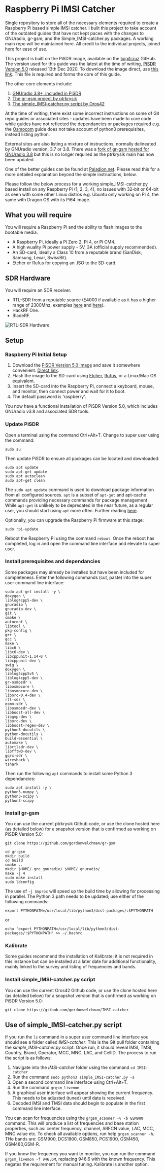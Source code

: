# Raspberry Pi IMSI Catcher

Single repository to store all of the necessary elements required to create a Raspberry Pi based simple IMSI catcher. I built this project to take account of the outdated guides that have not kept paces with the changes to GNUradio, gr-gsm, and the Simple_IMSI-catcher.py packages. A working main repo will be maintained here. All credit to the individual projects, joined here for ease of use.

This project is built on the PiSDR image, available on the [luigifcruz](https://github.com/luigifcruz) GitHub. The version used for this guide was the latest at the time of writing, [PiSDR Version 5.0](https://github.com/luigifcruz/pisdr-image/releases/tag/v5.0.0) released 13th Dec 2020. To download the image direct, use [this link](https://github.com/luigifcruz/pisdr-image/releases/download/v5.0.0/2020-11-13-PiSDR-vanilla.img.xz). This file is required and forms the core of this guide.

The other core elements include:

1. [GNUradio 3.8+, included in PiSDR](https://www.gnuradio.org)
2. [The gr-gsm project by ptrkrysik](https://github.com/ptrkrysik/gr-gsm)
3. [The simple_IMSI-catcher.py script by Oros42](https://github.com/Oros42/IMSI-catcher)

At the time of writing, there exist some incorrect instructions on some of Git repo guides or associated sites - updates have been made to core code while guides have not reflected the dependancies or packages required e.g. the [Osmocom](https://osmocom.org/projects/gr-gsm/wiki/Installation) guide does not take account of python3 prerequisites, instead listing python.

External sites are also listing a mixture of instructions, normally delineated by GNUradio version, 3.7 or 3.8. There was a [fork of gr-gsm hosted for GNUradio 3.8](https://github.com/velichkov/gr-gsm.git) but this is no longer required as the ptrkrysik main has now been updated.

One of the better guides can be found at [Paladion.net](https://www.paladion.net/blogs/how-to-build-an-imsi-catcher-to-intercept-gsm-traffic). Please read this for a more detailed explanation beyond the simple instructions, below.

Please follow the below process for a working simple_IMSI-catcher.py based install on any Raspberry Pi (1, 2, 3, 4), no issues with 32-bit or 64-bit as seen with some other Linux distros e.g. Ubuntu only working on Pi 4, the same with Dragon OS with its Pi64 image.

## What you will require
You will require a Raspberry Pi and the ability to flash images to the bootable media.
- A Raspberry Pi, ideally a Pi Zero 2, Pi 4, or Pi CM4.
- A high wuality Pi power supply - 5V, 3A (official supply recommended).
- An SD-card, ideally a Class 10 from a reputable brand (SanDisk, Samsung, Lexar, SwissBit).
- Etcher or Rufus for copying an .ISO to the SD-card.

## SDR Hardware
You will require an SDR receiver.
- RTL-SDR from a reputable source (E4000 if available as it has a higher range of 2300Mhz, examples [here](https://www.amazon.com/NooElec-NESDR-Smart-XTR-SDR) and [here](https://www.amazon.com/NooElec-NESDR-XTR-Telescopic-Extended-Range)).
- HackRF One.
- BladeRF.

![RTL-SDR Hardware](https://github.com/gordonwelchman/rpi_imsi_catcher/main/assets/RTL-SDR.jpg)

## Setup
### Raspberry Pi Initial Setup
1. Download the [PiSDR Version 5.0 image](https://github.com/luigifcruz/pisdr-image/releases/tag/v5.0.0) and save it somewhere convenient. [Direct link](https://github.com/luigifcruz/pisdr-image/releases/download/v5.0.0/2020-11-13-PiSDR-vanilla.img.xz).
2. Flash the image to the SD-card using [Etcher](https://www.balena.io/etcher), [Rufus](https://rufus.ie/), or a Linux/Mac OS equivalent.
3. Insert the SD-card into the Raspberry Pi, connect a keyboard, mouse, and monitor, then connect power and wait for it to boot.
4. The default password is 'raspberry'.

You now have a functional installation of PiSDR Version 5.0, which includes GNUradio v3.8 and associated SDR tools.

### Update PiSDR
Open a terminal using the command Ctrl+Alt+T. Change to super user using the command:
```
sudo su
```
Then update PiSDR to ensure all packages can be located and downloaded:
```
sudo apt update
sudo apt-get update
sudo apt autoclean
sudo apt-get clean
```
The ```sudo apt update``` command is used to download package information from all configured sources. ```apt``` is a subset of ```apt-get``` and apt-cache commands providing necessary commands for package management. While ```apt-get``` is unlikely to be deprecated in the near future, as a regular user, you should start using ```apt``` more often. Further reading [here](https://itsfoss.com/apt-vs-apt-get-difference).

Optionally, you can upgrade the Raspberry Pi firmware at this stage:
```
sudo rpi-update
```
Reboot the Raspberry Pi using the command ```reboot```.
Once the reboot has completed, log in and open the command line interface and elevate to super user.

### Install prerequisites and dependancies
Some packages may already be installed but have been included for completeness. Enter the following commands (cut, paste) into the super user command line interface:
```
sudo apt-get install -y \
doxygen \
liblog4cpp5-dev \
gnuradio \
gnuradio-dev \
git \
cmake \
autoconf \
libtool \
pkg-config \
g++ \
gcc \
make \
libc6 \
libc6-dev \
libcppunit-1.14-0 \
libcppunit-dev \
swig \
doxygen \
liblog4cpp5v5 \
liblog4cpp5-dev \
gr-osmosdr \
libosmocore \
libosmocore-dev \
liborc-0.4-dev \
rtl-sdr \
osmo-sdr \
libosmosdr-dev \
libboost-all-dev \
libgmp-dev \
liborc-dev \
libboost-regex-dev \
python3-docutils \
python-docutils \
build-essential \
automake \
librtlsdr-dev \
libfftw3-dev \
gqrx-sdr \
wireshark \
tshark
```
Then run the following ```apt``` commands to install some Python 3 dependancies:
```
sudo apt install -y \
python3-numpy \
python3-scipy \
python3-scapy
```

### Install gr-gsm
You can use the current ptrkrysik Github code, or use the clone hosted here (as detailed below) for a snapshot version that is confirmed as working on PiSDR Version 5.0:
```
git clone https://github.com/gordonwelchman/gr-gsm

cd gr-gsm
mkdir build
cd build
cmake ..
mkdir $HOME/.grc_gnuradio/ $HOME/.gnuradio/
make -j 4
sudo make install
sudo ldconfig
```
The use of ```-j $nproc``` will speed up the build time by allowing for processing in parallel. The Python 3 path needs to be updated; use either of the following commands:
```
export PYTHONPATH=/usr/local/lib/python3/dist-packages/:$PYTHONPATH
```
or
```
echo 'export PYTHONPATH=/usr/local/lib/python3/dist-packages/:$PYTHONPATH' >> ~/.bashrc
```

### Kalibrate
Some guides recommend the installation of Kalibrate; it is not required in this instance but can be installed at a later date for additional functionality, mainly linked to the survey and listing of frequencies and bands.

### Install simple_IMSI-catcher.py script
You can use the current Oros42 Github code, or use the clone hosted here (as detailed below) for a snapshot version that is confirmed as working on PiSDR Version 5.0:
```
git clone https://github.com/gordonwelchman/IMSI-catcher
```

## Use of simple_IMSI-catcher.py script
If you run the ```ls``` command in a super user command line interface you should see a folder called *IMSI-catcher*. This is the Git pull folder containing the *simple_IMSI-catcher.py* script. Once run, it should reveal IMSI, TMSI, Country, Brand, Operator, MCC, MNC, LAC, and CellID. The process to run the script is as follows:

1. Navigate into the *IMSI-catcher* folder using the command ```cd IMSI-catcher```
2. Run the command ```sudo python3 simple_IMSI-catcher.py -s```
3. Open a second command line interface using Ctrl+Alt+T.
4. Run the command ```grgsm_livemon```
5. A graphical user interface will appear showing the current frequency. This needs to be adjusted (tuned) until data is received.
6. Decoded IMSI and TMSI data should begin to populate in the first command line interface.

You can scan for frequencies using the ```grgsm_scanner -v -b GSM900``` command. This will produce a list of frequencies and base station properties, such as: center frequency, channel, ARFCN value, LAC, MCC, MNC value etc. To check all available options, run help ```grgsm_scanner -h```. THe bands are: GSM900, DCS1800, GSM850, PCS1900, GSM450, GSM480,GSM-R.

If you know the frequency you want to monitor, you can run the command ```grgsm_livemon -f 946.6M```, replacing 946.6 with the known frequency. This negates the requirement for manual tuning. Kalibrate is another option.
